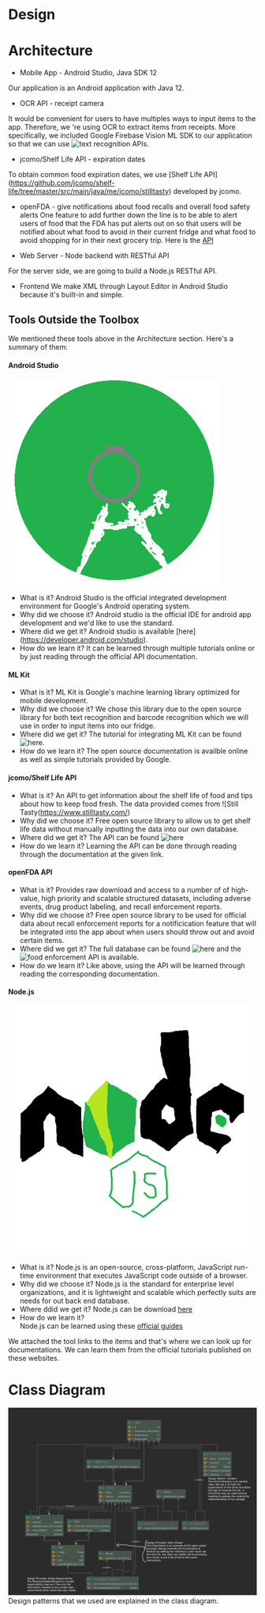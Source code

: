 # Design

# Architecture

<!-- Is this a web application, 
a mobile application (React Native, iOS, Android?), 
a desktop application, and so forth? 
How do the different components (client, server, and so forth) communicate? 
Don’t simply list tools; tell a story. -->
* Mobile App - Android Studio, Java SDK 12 

Our application is an Android application with Java 12.  

* OCR API - receipt camera

It would be convenient for users to have multiples ways to input items to the app. Therefore, we
're using OCR to extract items from receipts. More specifically, we included Google Firebase
 Vision ML SDK to our application so that we can use ![text recognition APIs](https://firebase.google.com/docs/ml-kit/android/recognize-text). 
  
* jcomo/Shelf Life API - expiration dates
 
 To obtain common food expiration dates, we use 
 [Shelf Life API] (https://github.com/jcomo/shelf-life/tree/master/src/main/java/me/jcomo/stilltasty) developed by jcomo.

* openFDA - give notifications about food recalls and overall food safety alerts
One feature to add further down the line is to be able to alert users of food that the FDA has put alerts out on so that users will be notified about what food to avoid in their current fridge and what food to avoid shopping for in their next grocery trip. Here is the [API](https://open.fda.gov/)

* Web Server - Node backend with RESTful API

For the server side, we are going to build a Node.js RESTful API.

* Frontend 
We make XML through Layout Editor in Android Studio because it's built-in and simple. 
## Tools Outside the Toolbox

<!-- For each tool: What is it? Why did you choose it? 
Where do you get it?
 How do you learn it? 
 Follow the model of how we presented the tools in the Toolbox. 
 Cute original drawings encouraged. -->
 We mentioned these tools above in the Architecture section. Here's a summary of them:
 
#### Android Studio 
![Android_Studio_Drawing](./Pictures/Android_Studio_Drawing.png)
 * What is it? 
 Android Studio is the official integrated development environment for Google's Android operating
  system.
 * Why did we choose it?
 Android studio is the official IDE for android app development and we'd like to use the standard.
 * Where did we get it?
 Android studio is available [here] (https://developer.android.com/studio).
 * How do we learn it?
 It can be learned through multiple tutorials online or by just reading through the official API documentation.
#### ML Kit
  * What is it? 
  ML Kit is Google's machine learning library optimized for mobile development.
  * Why did we choose it? 
  We chose this library due to the open source library for both text recognition and barcode recognition which we will use in order to input items into our fridge.
  * Where did we get it? 
  The tutorial for integrating ML Kit can be found ![here](https://developers.google.com/ml-kit/).
  * How do we learn it? 
  The open source documentation is availble online as well as simple tutorials provided by Google. 

#### jcomo/Shelf Life API
   * What is it? 
   An API to get information about the shelf life of food and tips about how to keep food fresh. The data provided comes from ![Still Tasty(https://www.stilltasty.com/)
   * Why did we choose it? 
   Free open source library to allow us to get shelf life data without manually inputting the data into our own database.
   * Where did we get it? 
   The API can be found ![here](https://github.com/jcomo/shelf-life)
   * How do we learn it? 
   Learning the API can be done through reading through the documentation at the given link.

#### openFDA API
   * What is it?
   Provides raw download and access to a number of of high-value, high priority and scalable structured datasets, including adverse events, drug product labeling, and recall enforcement reports.
   * Why did we choose it?
   Free open source library to be used for official data about recall enforcement reports for a notificication feature that will be integrated into the app about when users should throw out and avoid certain items.
   * Where did we get it?
   The full database can be found ![here](https://open.fda.gov/) and the ![food enforcement API](https://open.fda.gov/apis/food/enforcement/) is available.
   * How do we learn it?
   Like above, using the API will be learned through reading the corresponding documentation.

#### Node.js 
![Node_JS_Drawing](./Pictures/Node_JS_Drawing.png)
 * What is it? 
 Node.js is an open-source, cross-platform, JavaScript run-time environment that executes JavaScript code outside of a browser.
 * Why did we choose it? 
 Node.js is the standard for enterprise level organizations, and it is lightweight and scalable which perfectly suits are needs for out back end database.
 * Where ddid we get it? 
 Node.js can be download [here](https://nodejs.org/en/download/)
 * How do we learn it?    
 Node.js can be learned using these [official guides](https://nodejs.org/en/docs/guides/)

We attached the tool links to the items and that's where we can look up for documentations. We
 can learn them from the official tutorials published on these websites. 

# Class Diagram

![Class Diagram](./classDiagrams/diagram_screenshot.png)
Design patterns that we used are explained in the class diagram. 
